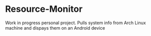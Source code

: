 # Resource-Monitor
Work in progress personal project. Pulls system info from Arch Linux machine and dispays them on an Android device
